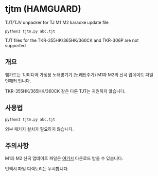 # tjtm (HAMGUARD)
TJT/TJV unpacker for TJ M1 M2 karaoke update file
<pre><code>python3 tjtm.py abc.tjt</code></pre>
TJT files for the TKR-355HK/365HK/360CK and TKR-306P are not supported

## 개요
햄가드는 TJ미디어 가정용 노래방기기 (노래반주기) M1과 M2의 신곡 업데이트 파일 언패커 입니다.

TKR-355HK/365HK/360CK 같은 다른 TJT는 지원하지 않습니다.

## 사용법
<pre><code>python3 tjtm.py abc.tjt</code></pre>
외부 패키지 설치가 필요하지 않습니다.
## 주의사항 
M1과 M2 신곡 업데이트 파일은 [여기서](https://newsong.tjmedia.com/asp/m1m2/main.asp) 다운로드 받을 수 있습니다.

언팩시 파일 디렉토리는 무시합니다.
